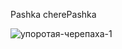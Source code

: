 Pashka cherePashka

![упоротая-черепаха-1](https://github.com/user-attachments/assets/8e82d12f-57a6-4729-a417-5caf0094ddd9)
